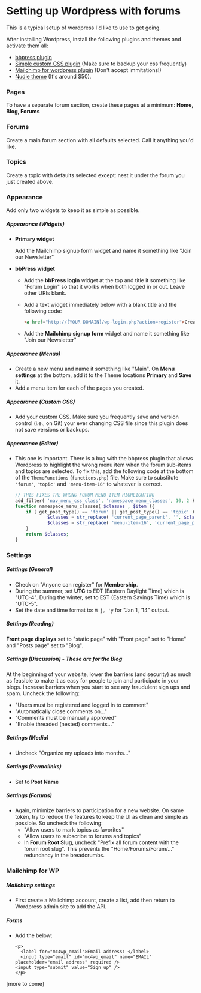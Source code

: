 # Setting up Wordpress with forums

This is a typical setup of wordpress I'd like to use to get going.

After installing Wordpress, install the following plugins and themes and activate them all:
* [bbpress plugin](https://wordpress.org/plugins/bbpress/)
* [Simple custom CSS plugin](https://wordpress.org/plugins/simple-custom-css/screenshots/) (Make sure to backup your css frequently)
* [Mailchimp for wordpress plugin](http://wordpress.org/plugins/mailchimp-for-wp/) (Don't accept immitations!)
* [Nudie theme](http://nudiewp.com/) (It's around $50).

### Pages
To have a separate forum section, create these pages at a minimum: **Home, Blog, Forums**

### Forums
Create a main forum section with all defaults selected. Call it anything you'd like.

### Topics
Create a topic with defaults selected except: nest it under the forum you just created above.

### Appearance
Add only two widgets to keep it as simple as possible.

##### Appearance (Widgets)
* **Primary widget**

  Add the Mailchimp signup form widget and name it something like "Join our Newsletter"

* **bbPress widget**
  * Add the **bbPress login** widget at the top and title it something like "Forum Login" so that it works when both logged in or out. Leave other URIs blank.
  * Add a text widget immediately below with a blank title and the following code:

    ```html
    <a href="http://[YOUR DOMAIN]/wp-login.php?action=register">Create a login account here</a><br>
    ```

  * Add the **Mailchimp signup form** widget and name it something like "Join our Newsletter"

##### Appearance (Menus)
* Create a new menu and name it something like "Main". On **Menu settings** at the bottom, add it to the Theme locations **Primary** and **Save** it.
* Add a menu item for each of the pages you created. 

##### Appearance (Custom CSS)
* Add your custom CSS. Make sure you frequently save and version control (i.e., on Git) your ever changing CSS file since this plugin does not save versions or backups.

##### Appearance (Editor)
* This one is important. There is a bug with the bbpress plugin that allows Wordpress to highlight the wrong menu item when the forum sub-items and topics are selected. To fix this, add the following code at the bottom of the `ThemeFunctions` (`functions.php`) file. Make sure to substitute `'forum'`, `'topic'` and `'menu-item-16'` to whatever is correct. 

	```php
	// THIS FIXES THE WRONG FORUM MENU ITEM HIGHLIGHTING
	add_filter( 'nav_menu_css_class', 'namespace_menu_classes', 10, 2 );
	function namespace_menu_classes( $classes , $item ){
	  	if ( get_post_type() == 'forum' || get_post_type() == 'topic' ) {
	    		$classes = str_replace( 'current_page_parent', '', $classes );
	    		$classes = str_replace( 'menu-item-16', 'current_page_parent', $classes );
	  	}
	  	return $classes;
	}
	```

### Settings

##### Settings (General)
* Check on "Anyone can register" for **Membership**.
* During the summer, set **UTC** to EDT (Eastern Daylight Time) which is "UTC-4".  During the winter, set to EST (Eastern Savings Time) which is "UTC-5".
* Set the date and time format to:  `M j, 'y`  for "Jan 1, '14" output.

##### Settings (Reading)
**Front page displays** set to "static page" with "Front page" set to "Home" and "Posts page" set to "Blog".

##### Settings (Discussion) - These are for the Blog
At the beginning of your website, lower the barriers (and security) as much as feasible to make it as easy for people to join and participate in your blogs. Increase barriers when you start to see any fraudulent sign ups and spam. 
Uncheck the following:
* "Users must be registered and logged in to comment"
* "Automatically close comments on..."
* "Comments must be manually approved"
* "Enable threaded (nested) comments..."

##### Settings (Media)
* Uncheck "Organize my uploads into months..."

##### Settings (Permalinks)
* Set to **Post Name**

##### Settings (Forums)
* Again, minimize barriers to participation for a new website. On same token, try to reduce the features to keep the UI as clean and simple as possible. So uncheck the following:
	* "Allow users to mark topics as favorites"
	* "Allow users to subscribe to forums and topics"
	* In **Forum Root Slug**, uncheck "Prefix all forum content with the forum root slug". This prevents the "Home/Forums/Forum/..." redundancy in the breadcrumbs.

### Mailchimp for WP

##### Mailchimp settings
* First create a Mailchimp account, create a list, add then return to Wordpress admin site to add the API.  

##### Forms
* Add the below:
  ```
  <p>
  	<label for="mc4wp_email">Email address: </label>
  	<input type="email" id="mc4wp_email" name="EMAIL" placeholder="email address" required />
  <input type="submit" value="Sign up" />
  </p>
  ```

[more to come]
